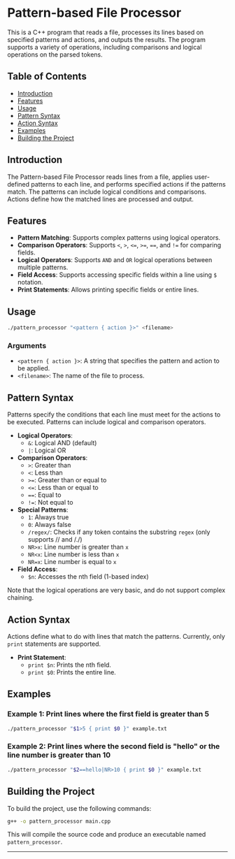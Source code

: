 # Pattern-based File Processor

This is a C++ program that reads a file, processes its lines based on specified patterns and actions, and outputs the results. The program supports a variety of operations, including comparisons and logical operations on the parsed tokens.

## Table of Contents

- [Introduction](#introduction)
- [Features](#features)
- [Usage](#usage)
- [Pattern Syntax](#pattern-syntax)
- [Action Syntax](#action-syntax)
- [Examples](#examples)
- [Building the Project](#building-the-project)

## Introduction

The Pattern-based File Processor reads lines from a file, applies user-defined patterns to each line, and performs specified actions if the patterns match. The patterns can include logical conditions and comparisons. Actions define how the matched lines are processed and output.

## Features

- **Pattern Matching**: Supports complex patterns using logical operators.
- **Comparison Operators**: Supports `<`, `>`, `<=`, `>=`, `==`, and `!=` for comparing fields.
- **Logical Operators**: Supports `AND` and `OR` logical operations between multiple patterns.
- **Field Access**: Supports accessing specific fields within a line using `$` notation.
- **Print Statements**: Allows printing specific fields or entire lines.

## Usage

```bash
./pattern_processor "<pattern { action }>" <filename>
```

### Arguments

- `<pattern { action }>`: A string that specifies the pattern and action to be applied.
- `<filename>`: The name of the file to process.

## Pattern Syntax

Patterns specify the conditions that each line must meet for the actions to be executed. Patterns can include logical and comparison operators.

- **Logical Operators**: 
  - `&`: Logical AND (default)
  - `|`: Logical OR
- **Comparison Operators**:
  - `>`: Greater than
  - `<`: Less than
  - `>=`: Greater than or equal to
  - `<=`: Less than or equal to
  - `==`: Equal to
  - `!=`: Not equal to
- **Special Patterns**:
  - `1`: Always true
  - `0`: Always false
  - `/regex/`: Checks if any token contains the substring `regex` (only supports /<substr>/ and /./)
  - `NR>x`: Line number is greater than `x`
  - `NR<x`: Line number is less than `x`
  - `NR=x`: Line number is equal to `x`
- **Field Access**: 
  - `$n`: Accesses the nth field (1-based index)

Note that the logical operations are very basic, and do not support complex chaining.

## Action Syntax

Actions define what to do with lines that match the patterns. Currently, only `print` statements are supported.

- **Print Statement**: 
  - `print $n`: Prints the nth field.
  - `print $0`: Prints the entire line.

## Examples

### Example 1: Print lines where the first field is greater than 5
```bash
./pattern_processor "$1>5 { print $0 }" example.txt
```

### Example 2: Print lines where the second field is "hello" or the line number is greater than 10
```bash
./pattern_processor "$2==hello|NR>10 { print $0 }" example.txt
```

## Building the Project

To build the project, use the following commands:

```bash
g++ -o pattern_processor main.cpp
```

This will compile the source code and produce an executable named `pattern_processor`.

---
